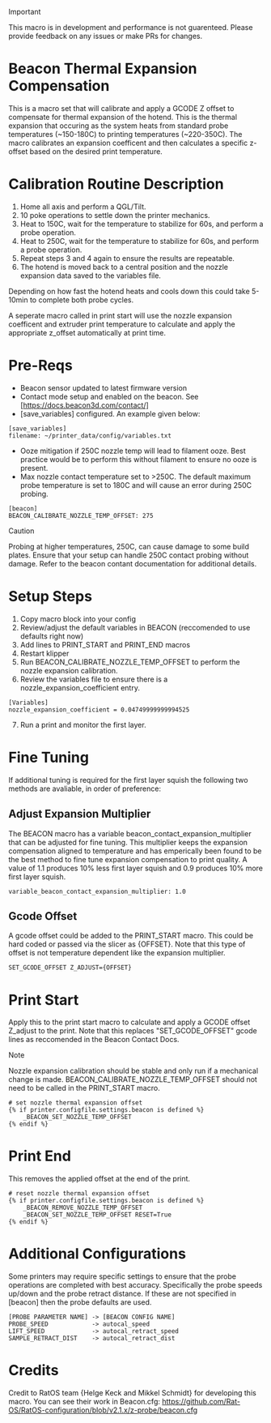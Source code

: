 > [!IMPORTANT]
> This macro is in development and performance is not guarenteed. Please provide feedback on any issues or make PRs for changes.

# Beacon Thermal Expansion Compensation
This is a macro set that will calibrate and apply a GCODE Z offset to compensate for thermal expansion of the hotend. This is the thermal expansion that occuring as the system heats from standard probe temperatures (~150-180C) to printing temperatures (~220-350C). The macro calibrates an expansion coefficent and then calculates a specific z-offset based on the desired print temperature.

# Calibration Routine Description
1. Home all axis and perform a QGL/Tilt. 
2. 10 poke operations to settle down the printer mechanics. 
3. Heat to 150C, wait for the temperature to stabilize for 60s, and perform a probe operation.
4. Heat to 250C, wait for the temperature to stabilize for 60s, and perform a probe operation.
5. Repeat steps 3 and 4 again to ensure the results are repeatable.
6. The hotend is moved back to a central position and the nozzle expansion data saved to the variables file. 

Depending on how fast the hotend heats and cools down this could take 5-10min to complete both probe cycles.

A seperate macro called in print start will use the nozzle expansion coefficent and extruder print temperature to calculate and apply the appropriate z_offset automatically at print time.

# Pre-Reqs
- Beacon sensor updated to latest firmware version
- Contact mode setup and enabled on the beacon. See [https://docs.beacon3d.com/contact/]
- [save_variables] configured. An example given below:
```
[save_variables]
filename: ~/printer_data/config/variables.txt
```
- Ooze mitigation if 250C nozzle temp will lead to filament ooze. Best practice would be to perform this without filament to ensure no ooze is present.
- Max nozzle contact temperature set to >250C. The default maximum probe temperature is set to 180C and will cause an error during 250C probing.
```
[beacon]
BEACON_CALIBRATE_NOZZLE_TEMP_OFFSET: 275
```

> [!CAUTION]
> Probing at higher temperatures, 250C, can cause damage to some build plates. Ensure that your setup can handle 250C contact probing without damage. Refer to the beacon contant documentation for additional details. 

# Setup Steps
1. Copy macro block into your config
2. Review/adjust the default variables in BEACON (reccomended to use defaults right now)
3. Add lines to PRINT_START and PRINT_END macros
4. Restart klipper
5. Run BEACON_CALIBRATE_NOZZLE_TEMP_OFFSET to perform the nozzle expansion calibration.
6. Review the variables file to ensure there is a nozzle_expansion_coefficient entry.
  ```
  [Variables]
  nozzle_expansion_coefficient = 0.04749999999994525
  ```
7. Run a print and monitor the first layer.

# Fine Tuning

If additional tuning is required for the first layer squish the following two methods are avaliable, in order of preference:

## Adjust Expansion Multiplier
The BEACON macro has a variable beacon_contact_expansion_multiplier that can be adjusted for fine tuning. This multiplier keeps the expansion compensation aligned to temperature and has emperically been found to be the best method to fine tune expansion compensation to print quality. A value of 1.1 produces 10% less first layer squish and 0.9 produces 10% more first layer squish.
```
variable_beacon_contact_expansion_multiplier: 1.0 
```

## Gcode Offset
A gcode offset could be added to the PRINT_START macro. This could be hard coded or passed via the slicer as {OFFSET}. Note that this type of offset is not temperature dependent like the expansion multiplier.
```
SET_GCODE_OFFSET Z_ADJUST={OFFSET}
```

# Print Start
Apply this to the print start macro to calculate and apply a GCODE offset Z_adjust to the print. Note that this replaces "SET_GCODE_OFFSET" gcode lines as reccomended in the Beacon Contact Docs.

> [!Note]
> Nozzle expansion calibration should be stable and only run if a mechanical change is made. BEACON_CALIBRATE_NOZZLE_TEMP_OFFSET should not need to be called in the PRINT_START macro.

```
# set nozzle thermal expansion offset
{% if printer.configfile.settings.beacon is defined %}
    _BEACON_SET_NOZZLE_TEMP_OFFSET 
{% endif %}
```

# Print End
This removes the applied offset at the end of the print.

```
# reset nozzle thermal expansion offset
{% if printer.configfile.settings.beacon is defined %}
    _BEACON_REMOVE_NOZZLE_TEMP_OFFSET
    _BEACON_SET_NOZZLE_TEMP_OFFSET RESET=True
{% endif %}
```

# Additional Configurations
Some printers may require specific settings to ensure that the probe operations are completed with best accuracy. Specifically the probe speeds up/down and the probe retract distance. If these are not specified in [beacon] then the probe defaults are used.

```
[PROBE PARAMETER NAME] -> [BEACON CONFIG NAME]
PROBE_SPEED            -> autocal_speed
LIFT_SPEED             -> autocal_retract_speed
SAMPLE_RETRACT_DIST    -> autocal_retract_dist
```

# Credits

Credit to RatOS team {Helge Keck and Mikkel Schmidt} for developing this macro. You can see their work in Beacon.cfg: https://github.com/Rat-OS/RatOS-configuration/blob/v2.1.x/z-probe/beacon.cfg

